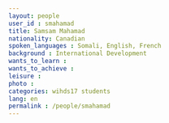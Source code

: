 ```yaml
---
layout: people
user_id : smahamad
title: Samsam Mahamad
nationality: Canadian
spoken_languages : Somali, English, French
background : International Development
wants_to_learn :
wants_to_achieve :
leisure :
photo :
categories: wihds17 students
lang: en
permalink : /people/smahamad
---
```

